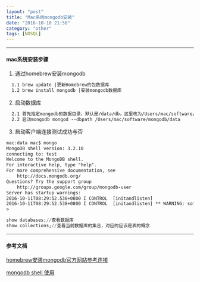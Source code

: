 ```yaml
---
layout: "post"
title: "Mac系统mongodb安装"
date: "2016-10-10 21:58"
category: "other"
tags: [NOSQL]
---
```


------
#### mac系统安装步骤  

1. 通过homebrew安装mongodb    

```xml
  1.1 brew update |更新Homebrew的包数据库
  1.2 brew install mongodb |安装mongodb数据库
```
2. 启动数据库    

```xml
  2.1 首先指定mongodb的数据目录，默认是/data/db，这里改为/Users/mac/software/mongodb/data
  2.2 启动mongodb mongod --dbpath /Users/mac/software/mongodb/data
```
3. 启动客户端连接测试成功与否    

```xml
mac:data mac$ mongo
MongoDB shell version: 3.2.10
connecting to: test
Welcome to the MongoDB shell.
For interactive help, type "help".
For more comprehensive documentation, see
	http://docs.mongodb.org/
Questions? Try the support group
	http://groups.google.com/group/mongodb-user
Server has startup warnings:
2016-10-11T08:29:52.538+0800 I CONTROL  [initandlisten]
2016-10-11T08:29:52.538+0800 I CONTROL  [initandlisten] ** WARNING: soft rlimits too low. Number of files is 256, should be at least 1000
>
```

```sql
show databases;//查看数据库
show collections;//查看当前数据库的集合，对应的应该是表的概念
```


------
#### 参考文档    


[homebrew安装mongodb官方网站参考连接](https://docs.mongodb.com/master/tutorial/install-mongodb-on-os-x/?_ga=1.189997739.1003684487.1476107793)  

[mongodb shell 使用](https://docs.mongodb.com/manual/tutorial/access-mongo-shell-help/)
